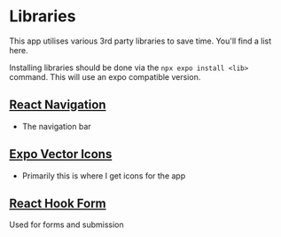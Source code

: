 # Libraries

This app utilises various 3rd party libraries to save time. You'll find a list here.

Installing libraries should be done via the `npx expo install <lib>` command. This will use an expo compatible version.

## [React Navigation](https://reactnavigation.org/docs/getting-started/)

- The navigation bar

## [Expo Vector Icons](https://icons.expo.fyi/Index)

- Primarily this is where I get icons for the app

## [React Hook Form](https://react-hook-form.com/get-started#TypeScript)

Used for forms and submission
